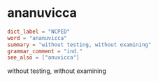 # ananuvicca

``` toml
dict_label = "NCPED"
word = "ananuvicca"
summary = "without testing, without examining"
grammar_comment = "ind."
see_also = ["anuvicca"]
```

without testing, without examining

